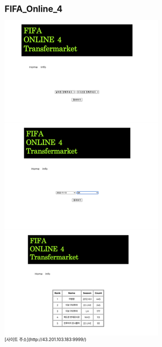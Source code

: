 # FIFA_Online_4
<img src=./img/1.png>
<img src=./img/2.png>
<img src=./img/3.png>
[사이트 주소](http://43.201.103.183:9999/)